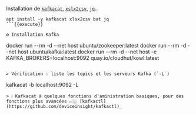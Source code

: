 Installation de [`kafkacat`](https://github.com/edenhill/kcat), [`xslx2csv`](https://manpages.ubuntu.com/manpages/bionic/man1/xlsx2csv.1.html), [`jq`](https://github.com/stedolan/jq)..
```
apt install -y kafkacat xlsx2csv bat jq 
```{{execute}}

⚙️ Installation Kafka

```
docker run --rm -d --net host ubuntu/zookeeper:latest
docker run --rm -d --net host ubuntu/kafka:latest
docker run --rm -d --net host -e KAFKA_BROKERS=localhost:9092 quay.io/cloudhut/kowl:latest
```{{execute}}

✔ Vérification : liste les topics et les serveurs Kafka (`-L`)
```
kafkacat -b localhost:9092 -L
```{{execute}}
> ℹ️ Kafkacat à quelques fonctions d'aministration basiques, pour des fonctions plus avancées 👉🏼 [kafkactl](https://github.com/deviceinsight/kafkactl)_
